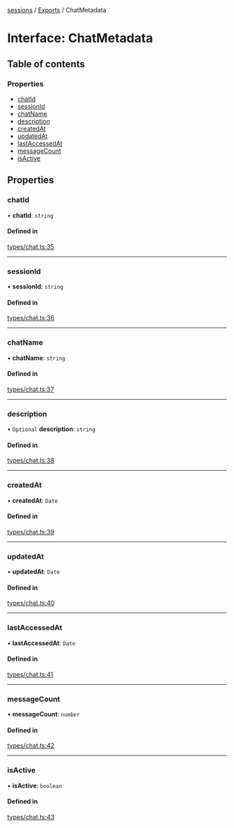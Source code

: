 <!-- 
 ⚠️  AUTO-GENERATED FILE - DO NOT EDIT MANUALLY
 This file is automatically generated by scripts/docs-generator.js
 To make changes, edit the source TypeScript files or update the generator script
-->

[sessions](../../) / [Exports](../modules) / ChatMetadata

# Interface: ChatMetadata

## Table of contents

### Properties

- [chatId](ChatMetadata#chatid)
- [sessionId](ChatMetadata#sessionid)
- [chatName](ChatMetadata#chatname)
- [description](ChatMetadata#description)
- [createdAt](ChatMetadata#createdat)
- [updatedAt](ChatMetadata#updatedat)
- [lastAccessedAt](ChatMetadata#lastaccessedat)
- [messageCount](ChatMetadata#messagecount)
- [isActive](ChatMetadata#isactive)

## Properties

### chatId

• **chatId**: `string`

#### Defined in

[types/chat.ts:35](https://github.com/woojubb/robota/blob/1b62bb02b890c71ae884378577a1521b0f8628be/packages/sessions/src/types/chat.ts#L35)

___

### sessionId

• **sessionId**: `string`

#### Defined in

[types/chat.ts:36](https://github.com/woojubb/robota/blob/1b62bb02b890c71ae884378577a1521b0f8628be/packages/sessions/src/types/chat.ts#L36)

___

### chatName

• **chatName**: `string`

#### Defined in

[types/chat.ts:37](https://github.com/woojubb/robota/blob/1b62bb02b890c71ae884378577a1521b0f8628be/packages/sessions/src/types/chat.ts#L37)

___

### description

• `Optional` **description**: `string`

#### Defined in

[types/chat.ts:38](https://github.com/woojubb/robota/blob/1b62bb02b890c71ae884378577a1521b0f8628be/packages/sessions/src/types/chat.ts#L38)

___

### createdAt

• **createdAt**: `Date`

#### Defined in

[types/chat.ts:39](https://github.com/woojubb/robota/blob/1b62bb02b890c71ae884378577a1521b0f8628be/packages/sessions/src/types/chat.ts#L39)

___

### updatedAt

• **updatedAt**: `Date`

#### Defined in

[types/chat.ts:40](https://github.com/woojubb/robota/blob/1b62bb02b890c71ae884378577a1521b0f8628be/packages/sessions/src/types/chat.ts#L40)

___

### lastAccessedAt

• **lastAccessedAt**: `Date`

#### Defined in

[types/chat.ts:41](https://github.com/woojubb/robota/blob/1b62bb02b890c71ae884378577a1521b0f8628be/packages/sessions/src/types/chat.ts#L41)

___

### messageCount

• **messageCount**: `number`

#### Defined in

[types/chat.ts:42](https://github.com/woojubb/robota/blob/1b62bb02b890c71ae884378577a1521b0f8628be/packages/sessions/src/types/chat.ts#L42)

___

### isActive

• **isActive**: `boolean`

#### Defined in

[types/chat.ts:43](https://github.com/woojubb/robota/blob/1b62bb02b890c71ae884378577a1521b0f8628be/packages/sessions/src/types/chat.ts#L43)
